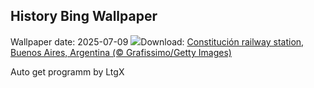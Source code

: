 ## History Bing Wallpaper
Wallpaper date: 2025-07-09
![](https://www.bing.com/th?id=OHR.ConstitucionStation_EN-GB3672762444_UHD.jpg&w=1000)Download: [Constitución railway station, Buenos Aires, Argentina (© Grafissimo/Getty Images)](https://www.bing.com/th?id=OHR.ConstitucionStation_EN-GB3672762444_UHD.jpg)

Auto get programm by LtgX
